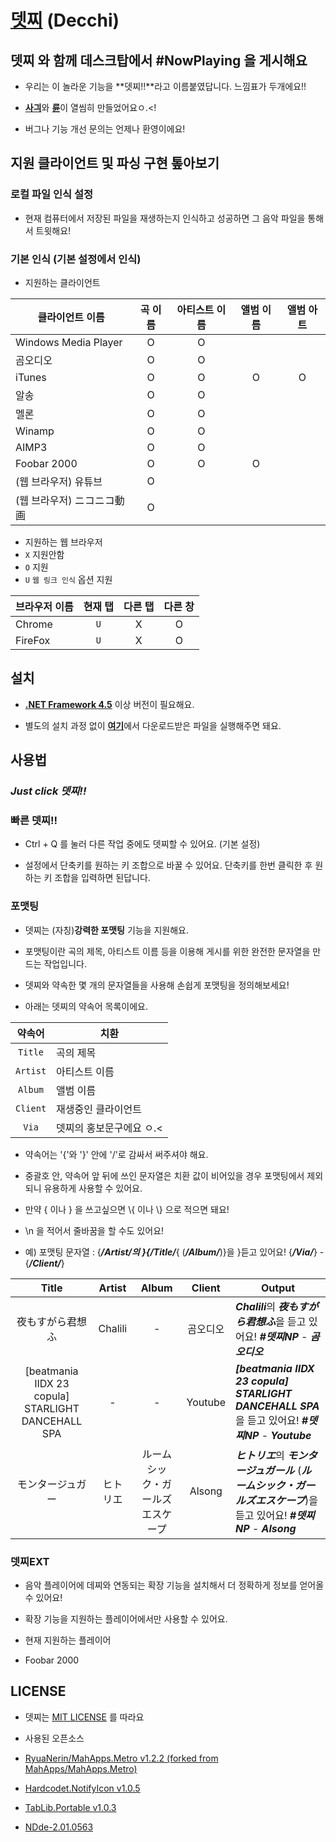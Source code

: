 # [뎃찌](https://github.com/Usagination/Decchi/releases/latest) (Decchi)

## **뎃찌** 와 함께 데스크탑에서 #NowPlaying 을 게시해요

- 우리는 이 놀라운 기능을 **뎃찌!!**라고 이름붙였답니다. 느낌표가 두개에요!!

- [**사긔**](https://github.com/Usagination)와 [**륜**](https://github.com/RyuaNerin)이 열씸히 만들었어요ㅇ.<!

- 버그나 기능 개선 문의는 언제나 환영이에요!


## 지원 클라이언트 및 파싱 구현 톺아보기

### 로컬 파일 인식 설정

- 현재 컴퓨터에서 저장된 파일을 재생하는지 인식하고 성공하면 그 음악 파일을 통해서 트윗해요!

### 기본 인식 (기본 설정에서 인식)

- 지원하는 클라이언트

 |클라이언트 이름|곡 이름|아티스트 이름|앨범 이름|앨범 아트|
|---|:-:|:-:|:-:|:-:|
|Windows Media Player|O|O|||
|곰오디오|O|O|||
|iTunes|O|O|O|O|
|알송|O|O|||
|멜론|O|O|||
|Winamp|O|O|||
|AIMP3|O|O|||
|Foobar 2000|O|O|O||
|(웹 브라우저) 유튜브|O||||
|(웹 브라우저) ニコニコ動画|O||||

- 지원하는 웹 브라우저
 - `X` 지원안함
 - `O` 지원
 - `U` `웹 링크 인식` 옵션 지원

 |브라우저 이름|현재 탭|다른 탭|다른 창|
|---|:-:|:-:|:-:|
|Chrome|`U`|X|O|
|FireFox|`U`|X|O|

## 설치

- [**.NET Framework 4.5**](http://www.microsoft.com/ko-kr/download/details.aspx?id=30653) 이상 버전이 필요해요.

- 별도의 설치 과정 없이 [**여기**](https://github.com/Usagination/Decchi/releases/latest)에서 다운로드받은 파일을 실행해주면 돼요.

## 사용법

### *Just click 뎃찌!!*

### 빠른 뎃찌!!

- Ctrl + Q 를 눌러 다른 작업 중에도 뎃찌할 수 있어요. (기본 설정)

- 설정에서 단축키를 원하는 키 조합으로 바꿀 수 있어요. 단축키를 한번 클릭한 후 원하는 키 조합을 입력하면 된답니다.

### 포맷팅

- 뎃찌는 (자칭)**강력한 포맷팅** 기능을 지원해요.

- 포맷팅이란 곡의 제목, 아티스트 이름 등을 이용해 게시를 위한 완전한 문자열을 만드는 작업입니다.

- 뎃찌와 약속한 몇 개의 문자열들을 사용해 손쉽게 포맷팅을 정의해보세요!

- 아래는 뎃찌의 약속어 목록이에요.

 |약속어|치환|
|:-:|---|
|`Title`|곡의 제목|
|`Artist`|아티스트 이름|
|`Album`|앨범 이름|
|`Client`|재생중인 클라이언트|
|`Via`|뎃찌의 홍보문구에요 ㅇ.<|

 - 약속어는 '{'와 '}' 안에 '/'로 감싸서 써주셔야 해요.

 - 중괄호 안, 약속어 앞 뒤에 쓰인 문자열은 치환 값이 비어있을 경우 포맷팅에서 제외되니 유용하게 사용할 수 있어요.

 - 만약 { 이나 } 을 쓰고싶으면 \\{ 이나 \\} 으로 적으면 돼요!

 - \\n 을 적어서 줄바꿈을 할 수도 있어요!

- 예) 포맷팅 문자열 : {***/Artist/***의 }{***/Title/***{ (***/Album/***)}을 }듣고 있어요! {***/Via/***} - {***/Client/***}

 |Title|Artist|Album|Client|Output|
|:-:|:-:|:-:|:-:|---|
|夜もすがら君想ふ|Chalili|-|곰오디오|***Chalili***의 ***夜もすがら君想ふ***을 듣고 있어요! ***#뎃찌NP*** - ***곰오디오***|
|[beatmania IIDX 23 copula] STARLIGHT DANCEHALL SPA|-|-|Youtube|***[beatmania IIDX 23 copula] STARLIGHT DANCEHALL SPA***을 듣고 있어요! ***#뎃찌NP*** - ***Youtube***|
|モンタージュガー|ヒトリエ|ルームシック・ガールズエスケープ|Alsong|***ヒトリエ***의 ***モンタージュガール*** (***ルームシック・ガールズエスケープ***)을 듣고 있어요! ***#뎃찌NP*** - ***Alsong***|

### 뎃찌EXT

- 음악 플레이어에 데찌와 연동되는 확장 기능을 설치해서 더 정확하게 정보를 얻어올 수 있어요!

- 확장 기능을 지원하는 플레이어에서만 사용할 수 있어요.

- 현재 지원하는 플레이어

 - Foobar 2000

## LICENSE

- 뎃찌는 [MIT LICENSE](LICENSE.txt) 를 따라요

- 사용된 오픈소스

 - [RyuaNerin/MahApps.Metro v1.2.2 (forked from MahApps/MahApps.Metro)](https://github.com/RyuaNerin/MahApps.Metro)

 - [Hardcodet.NotifyIcon v1.0.5](Decchi/ExternalLibrarys/Hardcodet.NotifyIcon.Wpf-1.0.5)

 - [TabLib.Portable v1.0.3](Decchi/ExternalLibrarys/TagLib.Portable-1.0.3)

 - [NDde-2.01.0563](Decchi/ExternalLibrarys/NDde-2.01.0563)
